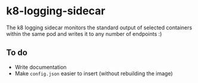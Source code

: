 # k8-logging-sidecar
The k8 logging sidecar monitors the standard output of selected containers within the same pod and writes it to any number of endpoints :)

## To do
- Write documentation
- Make `config.json` easier to insert (without rebuilding the image)
